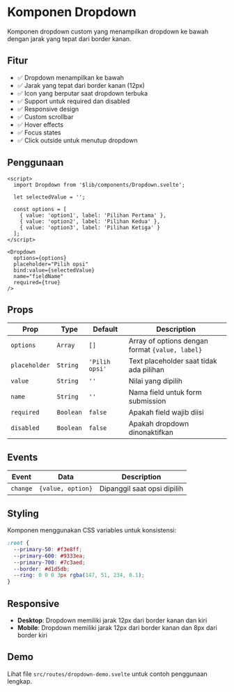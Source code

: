 # Komponen Dropdown

Komponen dropdown custom yang menampilkan dropdown ke bawah dengan jarak yang tepat dari border kanan.

## Fitur

- ✅ Dropdown menampilkan ke bawah
- ✅ Jarak yang tepat dari border kanan (12px)
- ✅ Icon yang berputar saat dropdown terbuka
- ✅ Support untuk required dan disabled
- ✅ Responsive design
- ✅ Custom scrollbar
- ✅ Hover effects
- ✅ Focus states
- ✅ Click outside untuk menutup dropdown

## Penggunaan

```svelte
<script>
  import Dropdown from '$lib/components/Dropdown.svelte';
  
  let selectedValue = '';
  
  const options = [
    { value: 'option1', label: 'Pilihan Pertama' },
    { value: 'option2', label: 'Pilihan Kedua' },
    { value: 'option3', label: 'Pilihan Ketiga' }
  ];
</script>

<Dropdown 
  options={options}
  placeholder="Pilih opsi"
  bind:value={selectedValue}
  name="fieldName"
  required={true}
/>
```

## Props

| Prop | Type | Default | Description |
|------|------|---------|-------------|
| `options` | `Array` | `[]` | Array of options dengan format `{value, label}` |
| `placeholder` | `String` | `'Pilih opsi'` | Text placeholder saat tidak ada pilihan |
| `value` | `String` | `''` | Nilai yang dipilih |
| `name` | `String` | `''` | Nama field untuk form submission |
| `required` | `Boolean` | `false` | Apakah field wajib diisi |
| `disabled` | `Boolean` | `false` | Apakah dropdown dinonaktifkan |

## Events

| Event | Data | Description |
|-------|------|-------------|
| `change` | `{value, option}` | Dipanggil saat opsi dipilih |

## Styling

Komponen menggunakan CSS variables untuk konsistensi:

```css
:root {
  --primary-50: #f3e8ff;
  --primary-600: #9333ea;
  --primary-700: #7c3aed;
  --border: #d1d5db;
  --ring: 0 0 0 3px rgba(147, 51, 234, 0.1);
}
```

## Responsive

- **Desktop**: Dropdown memiliki jarak 12px dari border kanan dan kiri
- **Mobile**: Dropdown memiliki jarak 12px dari border kanan dan 8px dari border kiri

## Demo

Lihat file `src/routes/dropdown-demo.svelte` untuk contoh penggunaan lengkap. 